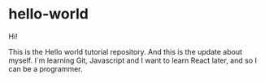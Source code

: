 # hello-world

Hi!

This is the Hello world tutorial repository.
And this is the update about myself.
I´m learning Git, Javascript and I want to learn React later, and so I can be a programmer.
